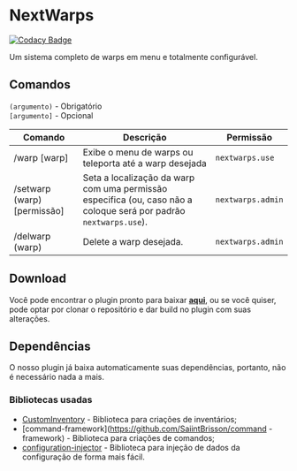 # NextWarps

[![Codacy Badge](https://api.codacy.com/project/badge/Grade/a97c2de2d63c434987f570098e25b588)](https://app.codacy.com/gh/NextPlugins/NextWarps?utm_source=github.com&utm_medium=referral&utm_content=NextPlugins/NextWarps&utm_campaign=Badge_Grade)

Um sistema completo de warps em menu e totalmente configurável.

## Comandos

`(argumento)` - Obrigatório\
`[argumento]` - Opcional

|Comando         |Descrição                      |Permissão                    |
|----------------|-------------------------------|-----------------------------|
|/warp [warp]      |Exibe o menu de warps ou teleporta até a warp desejada |`nextwarps.use`           |
|/setwarp (warp) [permissão]   |Seta a localização da warp com uma permissão especifica (ou, caso não a coloque será por padrão `nextwarps.use`).|`nextwarps.admin`       |
|/delwarp (warp) |Delete a warp desejada.	     |`nextwarps.admin`			   |

## Download

Você pode encontrar o plugin pronto para baixar [**aqui**](https://github.com/NextPlugins/NextWarps/releases), ou se você quiser, pode optar por clonar o repositório e dar build no plugin com suas alterações.

## Dependências

O nosso plugin já baixa automaticamente suas dependências, portanto, não é necessário nada a mais.

### Bibliotecas usadas

-   [CustomInventory](https://github.com/eikefab/custominventory) - Biblioteca para criações de inventários;
-   [command-framework](https://github.com/SaiintBrisson/command -framework) - Biblioteca para criações de comandos;
-   [configuration-injector](https://github.com/HenryFabio/configuration-injector) - Biblioteca para injeção de dados da configuração de forma mais fácil.
